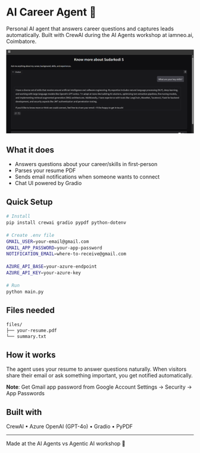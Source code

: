 # AI Career Agent 🤖

Personal AI agent that answers career questions and captures leads automatically. Built with CrewAI during the AI Agents workshop at iamneo.ai, Coimbatore.

![output](image.png)

## What it does

- Answers questions about your career/skills in first-person
- Parses your resume PDF
- Sends email notifications when someone wants to connect
- Chat UI powered by Gradio

## Quick Setup

```bash
# Install
pip install crewai gradio pypdf python-dotenv

# Create .env file
GMAIL_USER=your-email@gmail.com
GMAIL_APP_PASSWORD=your-app-password
NOTIFICATION_EMAIL=where-to-receive@gmail.com

AZURE_API_BASE=your-azure-endpoint
AZURE_API_KEY=your-azure-key

# Run
python main.py
```

## Files needed

```
files/
├── your-resume.pdf
└── summary.txt
```

## How it works

The agent uses your resume to answer questions naturally. When visitors share their email or ask something important, you get notified automatically.

**Note**: Get Gmail app password from Google Account Settings → Security → App Passwords

## Built with

CrewAI • Azure OpenAI (GPT-4o) • Gradio • PyPDF

---

Made at the AI Agents vs Agentic AI workshop 🚀